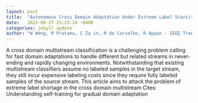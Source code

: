 ```yaml
---
layout: post
title:  "Autonomous Cross Domain Adaptation Under Extreme Label Scarcity"
date:   2022-06-27 23:23:24 -0400
categories: jekyll update
author: "W Weng, M Pratama, C Za in, M de Carvalho, R Appan - IEEE Transactions on , 2022"
---
```

A cross domain multistream classification is a challenging problem calling for fast domain adaptations to handle different but related streams in never-ending and rapidly changing environments. Notwithstanding that existing multistream classifiers assume no labeled samples in the target stream, they still incur expensive labeling costs since they require fully labeled samples of the source stream. This article aims to attack the problem of extreme label shortage in the cross domain multistream  Cites: Understanding self-training for gradual domain adaptation